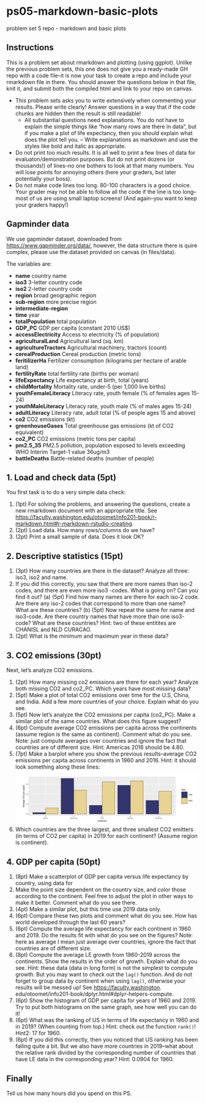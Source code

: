 # ps05-markdown-basic-plots
problem set 5 repo - markdown and basic plots

## Instructions

This is a problem set about rmarkdown and plotting (using ggplot). Unlike the previous problem
sets, this one does not give you a ready-made GH repo with a code file–it is now your task to create
a repo and include your rmarkdown file in there.
You should answer the questions below in that file, knit it, and submit both the compiled html
and link to your repo on canvas.
- This problem sets asks you to write extensively when commenting your results. Please write
clearly! Answer questions in a way that if the code chunks are hidden then the result is still
readable!
  - All substantial questions need explanations. You do not have to explain the simple things
like “how many rows are there in data”, but if you make a plot of life expectancy, then
you should explain what does the plot tell you.
  – Write explanations as markdown and use the styles like bold and italic as appropriate.
- Do not print too much results. It is all well to print a few lines of data for evaluaton/demonstration purposes. But do not print dozens (or thousands!) of lines–no one bothers to look
at that many numbers. You will lose points for annoying others (here your graders, but later
potentially your boss).
- Do not make code lines too long. 80-100 characters is a good choice. Your grader may not
be able to follow all the code if the line is too long–most of us are using small laptop screens!
(And again–you want to keep your graders happy!)

## Gapminder data

We use gapminder dataset, downloaded from https://www.gapminder.org/data/, however, the data structure there is quire complex, please use the dataset provided on canvas (in files/data).

The variables are:
- **name** country name
- **iso3** 3-letter country code
- **iso2** 2-letter country code
- **region** broad geographic region
- **sub-region** more precise region
- **intermediate-region**
- **time** year
- **totalPopulation** total population
- **GDP_PC** GDP per capita (constant 2010 US$)
- **accessElectricity** Access to electricity (% of population)
- **agriculturalLand** Agricultural land (sq. km)
- **agricultureTractors** Agricultural machinery, tractors (count)
- **cerealProduction** Cereal production (metric tons)
- **feritilizerHa** Fertilizer consumption (kilograms per hectare of arable land)
- **fertilityRate** total fertility rate (births per woman)
- **lifeExpectancy** Life expectancy at birth, total (years)
- **childMortality** Mortality rate, under-5 (per 1,000 live births)
- **youthFemaleLiteracy** Literacy rate, youth female (% of females ages 15-24)
- **youthMaleLiteracy** Literacy rate, youth male (% of males ages 15-24)
- **adultLiteracy** Literacy rate, adult total (% of people ages 15 and above)
- **co2** CO2 emissions (kt)
- **greenhouseGases** Total greenhouse gas emissions (kt of CO2 equivalent)
- **co2_PC** CO2 emissions (metric tons per capita)
- **pm2.5_35** PM2.5 pollution, population exposed to levels exceeding WHO Interim Target-1 value 36ug/m3 
- **battleDeaths** Battle-related deaths (number of people)

## 1. Load and check data (5pt)

You first task is to do a very simple data check:
1. (1pt) For solving the problems, and answering the questions, create a new rmarkdown document with an appropriate title. See https://faculty.washington.edu/otoomet/info201-book/r-markdown.html#r-markdown-rstudio-creating.
2. (2pt) Load data. How many rows/columns do we have?
3. (2pt) Print a small sample of data. Does it look OK?

## 2. Descriptive statistics (15pt)

1. (3pt) How many countries are there in the dataset? Analyze all three: iso3, iso2 and name.
2. If you did this correctly, you saw that there are more names than iso-2 codes, and there are
even more iso3 -codes. What is going on? Can you find it out?
  (a) (5pt) Find how many names are there for each iso-2 code. Are there any iso-2 codes that
correspond to more than one name? What are these countries?
  (b) (5pt) Now repeat the same for name and iso3-code. Are there country names that have
more than one iso3-code? What are these countries?
Hint: two of these entitites are CHANISL and NLD CURACAO.
3. (2pt) What is the minimum and maximum year in these data?

## 3. CO2 emissions (30pt)

Next, let’s analyze CO2 emissions.
1. (2pt) How many missing co2 emissions are there for each year? Analyze both missing CO2
and co2_PC. Which years have most missing data?
2. (5pt) Make a plot of total CO2 emissions over time for the U.S, China, and India. Add a few
more countries of your choice. Explain what do you see.
3. (5pt) Now let’s analyze the CO2 emissions per capita (co2_PC). Make a similar plot of the
same countries. What does this figure suggest?
4. (6pt) Compute average CO2 emissions per capita across the continents (assume region is the
same as continent). Comment what do you see.
Note: just compute averages over countries and ignore the fact that countries are of different
size.
Hint: Americas 2016 should be 4.80.
5. (7pt) Make a barplot where you show the previous results–average CO2 emissions per capita
across continents in 1960 and 2016.
Hint: it should look something along these lines: 
![example picture of plot](data/Screenshot_20230217_105721.png)
6. Which countries are the three largest, and three smallest CO2 emitters (in terms of CO2 per
capita) in 2019 for each continent? (Assume region is continent).

## 4.  GDP per capita (50pt)

1. (8pt) Make a scatterplot of GDP per capita versus life expectancy by country, using data for
1960. Make the point size dependent on the country size, and color those according to the
continent. Feel free to adjust the plot in other ways to make it better.
Comment what do you see there.
2. (4pt) Make a similar plot, but this time use 2019 data only.
3. (6pt) Compare these two plots and comment what do you see. How has world developed
through the last 60 years?
4. (6pt) Compute the average life expectancy for each continent in 1960 and 2019. Do the results
fit with what do you see on the figures?
Note: here as average I mean just average over countries, ignore the fact that countries are of
different size.
5. (8pt) Compute the average LE growth from 1960-2019 across the continents. Show the results
in the order of growth. Explain what do you see.
Hint: these data (data in long form) is not the simplest to compute growth. But you may
want to check out the `lag()` function. And do not forget to group data by continent when
using `lag()`, otherwise your results will be messed up! See https://faculty.washington.
edu/otoomet/info201-book/dplyr.html#dplyr-helpers-compute.
6. (6pt) Show the histogram of GDP per capita for years of 1960 and 2019. Try to put both
histograms on the same graph, see how well you can do it!
7. (6pt) What was the ranking of US in terms of life expectancy in 1960 and in 2019? (When
counting from top.)
Hint: check out the function `rank()`!
Hint2: 17 for 1960.
8. (6pt) If you did this correctly, then you noticed that US ranking has been falling quite a
bit. But we also have more countries in 2019–what about the relative rank divided by the
corresponding number of countries that have LE data in the corresponding year?
Hint: 0.0904 for 1960.

## Finally

Tell us how many hours did you spend on this PS.
